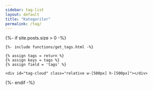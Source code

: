 ```yaml
---
sidebar: tag-list
layout: default
title: "Kategoriler"
permalink: /tag/
---
```


<script>
(function () {
  function toSlug(s) {
    return s.toString().trim().toLowerCase()
      .normalize('NFD').replace(/[\u0300-\u036f]/g, '')
      .replace(/ı/g, 'i').replace(/ğ/g, 'g').replace(/ş/g, 's')
      .replace(/ç/g, 'c').replace(/ö/g, 'o').replace(/ü/g, 'u')
      .replace(/[^a-z0-9\- ]/g, '')
      .replace(/\s+/g, '-')
      .replace(/\-+/g, '-');
  }

  function showHashSection() {
    var raw = window.location.hash.replace(/^#/, '');
    var sections = document.querySelectorAll('.page-segments > section');

    if (!raw) {
      sections.forEach(function (sec) { sec.style.display = 'block'; });
      return;
    }

    var decoded = decodeURIComponent(raw);
    var slug = toSlug(decoded);

    var targetId = null;
    if (document.getElementById(slug)) targetId = slug;
    else if (document.getElementById(decoded)) targetId = decoded;

    sections.forEach(function (sec) {
      sec.style.display = (targetId && sec.id === targetId) ? 'block' : (targetId ? 'none' : 'block');
    });
  }

  document.addEventListener('DOMContentLoaded', showHashSection);
  window.addEventListener('hashchange', showHashSection);
})();
</script>

<section id="contents" class="min-h-screen flex items-center justify-center">
  {%- if site.posts.size > 0 -%}

    {%- include functions/get_tags.html -%}

    {% assign tags = return %}
    {% assign keys = tags %}
    {% assign field = 'tags' %}

    <div id="tag-cloud" class="relative w-[500px] h-[500px]"></div>

  {%- endif -%}
</section>

<style>
#tag-cloud {
  perspective: 1000px;
}
#tag-cloud a {
  position: absolute;
  transform-origin: 0 0 0;
  font-size: 2rem;
  font-weight: bold;
  white-space: nowrap;
  transition: transform 0.2s;
}
#tag-cloud a:hover {
  color: #dc2626 !important;
}
</style>

<script>
document.addEventListener("DOMContentLoaded", () => {
  const container = document.getElementById("tag-cloud");


  const radius = 200;
  const tagElements = [];

 const tags = [
  {% for key in keys %}
    { text: "{{ key }}", slug: "{{ key | slugify }}" }{% unless forloop.last %},{% endunless %}
  {% endfor %}
];

tags.forEach((t, i) => {
  const el = document.createElement("a");
  el.href = "/tags/#" + t.slug;
  el.textContent = t.text;
  el.style.color = document.documentElement.classList.contains('dark') ? 'black' : 'white';
  container.appendChild(el);
  tagElements.push({el, angleX: Math.random() * Math.PI * 2, angleY: Math.random() * Math.PI * 2});
});



  function render() {
    tagElements.forEach((tag) => {
      tag.angleX += 0.002;
      tag.angleY += 0.002;

      const x = radius * Math.sin(tag.angleX) * Math.cos(tag.angleY);
      const y = radius * Math.sin(tag.angleY);
      const z = radius * Math.cos(tag.angleX) * Math.cos(tag.angleY) + radius;

      const scale = 1.2 * (z / (2 * radius));
      const left = x + container.offsetWidth / 2;
      const top = y + container.offsetHeight / 2;

      tag.el.style.transform = `translate(${left}px, ${top}px) scale(${scale})`;
      tag.el.style.zIndex = Math.floor(z);
      tag.el.style.opacity = scale;
    });
    requestAnimationFrame(render);
  }
  render();
});
</script>
